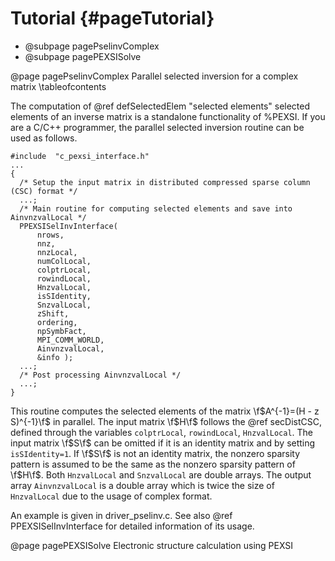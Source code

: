 Tutorial              {#pageTutorial}
========

- @subpage pagePselinvComplex
- @subpage pagePEXSISolve


<!-- ************************************************************ -->
@page pagePselinvComplex Parallel selected inversion for a complex matrix
\tableofcontents

The computation of @ref defSelectedElem "selected elements" selected elements of an inverse matrix is a
standalone functionality of %PEXSI. If you are a C/C++ programmer, the
parallel selected inversion routine can be used as follows.

~~~~~~~~~~{.c}
#include  "c_pexsi_interface.h"
...
{
  /* Setup the input matrix in distributed compressed sparse column (CSC) format */ 
  ...;
  /* Main routine for computing selected elements and save into AinvnzvalLocal */
  PPEXSISelInvInterface(
      nrows,
      nnz,
      nnzLocal,
      numColLocal,
      colptrLocal,
      rowindLocal,
      HnzvalLocal,
      isSIdentity,
      SnzvalLocal,
      zShift,
      ordering,
      npSymbFact,
      MPI_COMM_WORLD,
      AinvnzvalLocal,
      &info );
  ...;
  /* Post processing AinvnzvalLocal */
  ...; 
} 
~~~~~~~~~~ 

This routine computes the selected elements of the matrix 
\f$A^{-1}=(H - z S)^{-1}\f$ in parallel.  The input matrix \f$H\f$
follows the @ref secDistCSC, defined through the variables `colptrLocal`,
`rowindLocal`, `HnzvalLocal`.  The input matrix \f$S\f$ can be omitted if it
is an identity matrix and by setting `isSIdentity=1`. If \f$S\f$ is not
an identity matrix, the nonzero sparsity pattern is assumed to be the
same as the nonzero sparsity pattern of \f$H\f$.  Both `HnzvalLocal` and
`SnzvalLocal` are double arrays.  The output array `AinvnzvalLocal` is a
double array which is twice the size of  `HnzvalLocal` due to the usage
of complex format.

An example is given in driver_pselinv.c. See also @ref
PPEXSISelInvInterface for detailed information of its usage.



<!-- ************************************************************ -->
@page pagePEXSISolve Electronic structure calculation using PEXSI
 
